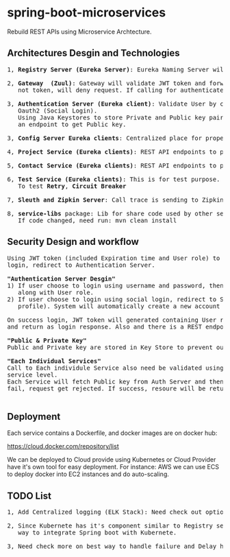 # spring-boot-microservices
Rebuild REST APIs using Microservice Archtecture. 

## Architectures Desgin and Technologies
<pre>
1, <b>Registry Server (Eureka Server)</b>: Eureka Naming Server will register all services.

2, <b>Gateway  (Zuul)</b>: Gateway will validate JWT token and forward all valid incoming requests based on urls. If 
   not token, will deny request. If calling for authenticate, request will forward to Authentication Server.
   
3, <b>Authentication Server (Eureka client)</b>: Validate User by check username and password in Database or using 
   Oauth2 (Social Login).
   Using Java Keystores to store Private and Public key pair. JWT is created and signed with Private key. Expose 
   an endpoint to get Public key.
    
3, <b>Config Server Eureka clients</b>: Centralized place for properties. Geting property files from Github repository.

4, <b>Project Service (Eureka clients)</b>: REST API endpoints to perform Project related operations (JPA) 

5, <b>Contact Service (Eureka clients)</b>: REST API endpoints to perform Contact related operations (JPA)

6, <b>Test Service (Eureka clients)</b>: This is for test purpose. REST API endpoints for test purpose. 
   To test <b>Retry</b>, <b>Circuit Breaker</b>
   
7, <b>Sleuth and Zipkin Server</b>: Call trace is sending to Zipking Server, it's help us to trace calls and debug.

8, <b>service-libs</b> package: Lib for share code used by other services. 
   If code changed, need run: mvn clean install
</pre>

## Security Design and workflow
<pre>
Using JWT token (included Expiration time and User role) to validate User access. First time when user trying to 
login, redirect to Authentication Server.

<b>"Authentication Server Desgin"</b>
1) If user choose to login using username and password, then validate again User information stored in Database 
   along with User role. 
2) If user choose to login using social login, redirect to Social Login page, if user grant access (email and 
   profile). System will automatically create a new account using Email.

On success login, JWT token will generated containing User roles, and sign with Private Key from Key Store, 
and return as login response. Also and there is a REST endpoint to access Public Key.

<b>"Public & Private Key"</b>
Public and Private key are stored in Key Store to prevent outside getting private key.

<b>"Each Individual Services"</b>
Call to Each individule Service also need be validated using JWT token to improve security on individual 
service level. 
Each Service will fetch Public key from Auth Server and then validate incoming JWT token. If validation 
fail, request get rejected. If success, resoure will be returned.

</pre>

## Deployment
Each service contains a Dockerfile, and docker images are on docker hub:

https://cloud.docker.com/repository/list

We can be deployed to Cloud provide using Kubernetes or Cloud Provider have it's own tool for easy deployment. 
For instance:
AWS we can use ECS to deploy docker into EC2 instances and do auto-scaling. 

## TODO List
<pre>
1, Add Centralized logging (ELK Stack): Need check out options and add centralized logging mechanism.

2, Since Kubernete has it's component similar to Registry server and Config Server, need check out what's the best
   way to integrate Spring boot with Kubernete.
   
3, Need check more on best way to handle failure and Delay how to tell Kubernete when to re-create a Pod.
</pre>

